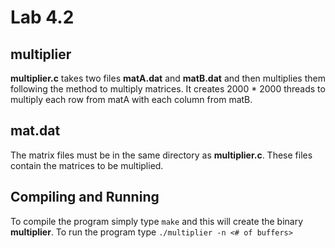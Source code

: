 # Lab 4.2

## multiplier
**multiplier.c** takes two files **matA.dat** and **matB.dat** and then multiplies them following the method to multiply matrices. It creates
2000 * 2000 threads to multiply each row from matA with each column from matB.

## mat.dat
The matrix files must be in the same directory as **multiplier.c**. These files contain the matrices to be multiplied.

## Compiling and Running
To compile the program simply type `make` and this will create the binary **multiplier**.
To run the program type `./multiplier -n <# of buffers>`
